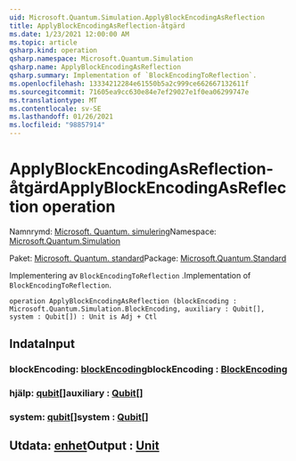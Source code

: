 ```yaml
---
uid: Microsoft.Quantum.Simulation.ApplyBlockEncodingAsReflection
title: ApplyBlockEncodingAsReflection-åtgärd
ms.date: 1/23/2021 12:00:00 AM
ms.topic: article
qsharp.kind: operation
qsharp.namespace: Microsoft.Quantum.Simulation
qsharp.name: ApplyBlockEncodingAsReflection
qsharp.summary: Implementation of `BlockEncodingToReflection`.
ms.openlocfilehash: 13334212284e61550b5a2c999ce662667132611f
ms.sourcegitcommit: 71605ea9cc630e84e7ef29027e1f0ea06299747e
ms.translationtype: MT
ms.contentlocale: sv-SE
ms.lasthandoff: 01/26/2021
ms.locfileid: "98857914"
---
```

# <a name="applyblockencodingasreflection-operation"></a><span data-ttu-id="8a176-102">ApplyBlockEncodingAsReflection-åtgärd</span><span class="sxs-lookup"><span data-stu-id="8a176-102">ApplyBlockEncodingAsReflection operation</span></span>

<span data-ttu-id="8a176-103">Namnrymd: [Microsoft. Quantum. simulering](xref:Microsoft.Quantum.Simulation)</span><span class="sxs-lookup"><span data-stu-id="8a176-103">Namespace: [Microsoft.Quantum.Simulation](xref:Microsoft.Quantum.Simulation)</span></span>

<span data-ttu-id="8a176-104">Paket: [Microsoft. Quantum. standard](https://nuget.org/packages/Microsoft.Quantum.Standard)</span><span class="sxs-lookup"><span data-stu-id="8a176-104">Package: [Microsoft.Quantum.Standard](https://nuget.org/packages/Microsoft.Quantum.Standard)</span></span>


<span data-ttu-id="8a176-105">Implementering av `BlockEncodingToReflection` .</span><span class="sxs-lookup"><span data-stu-id="8a176-105">Implementation of `BlockEncodingToReflection`.</span></span>

```qsharp
operation ApplyBlockEncodingAsReflection (blockEncoding : Microsoft.Quantum.Simulation.BlockEncoding, auxiliary : Qubit[], system : Qubit[]) : Unit is Adj + Ctl
```


## <a name="input"></a><span data-ttu-id="8a176-106">Indata</span><span class="sxs-lookup"><span data-stu-id="8a176-106">Input</span></span>

### <a name="blockencoding--blockencoding"></a><span data-ttu-id="8a176-107">blockEncoding: [blockEncoding](xref:Microsoft.Quantum.Simulation.BlockEncoding)</span><span class="sxs-lookup"><span data-stu-id="8a176-107">blockEncoding : [BlockEncoding](xref:Microsoft.Quantum.Simulation.BlockEncoding)</span></span>




### <a name="auxiliary--qubit"></a><span data-ttu-id="8a176-108">hjälp: [qubit](xref:microsoft.quantum.lang-ref.qubit)[]</span><span class="sxs-lookup"><span data-stu-id="8a176-108">auxiliary : [Qubit](xref:microsoft.quantum.lang-ref.qubit)[]</span></span>




### <a name="system--qubit"></a><span data-ttu-id="8a176-109">system: [qubit](xref:microsoft.quantum.lang-ref.qubit)[]</span><span class="sxs-lookup"><span data-stu-id="8a176-109">system : [Qubit](xref:microsoft.quantum.lang-ref.qubit)[]</span></span>





## <a name="output--unit"></a><span data-ttu-id="8a176-110">Utdata: [enhet](xref:microsoft.quantum.lang-ref.unit)</span><span class="sxs-lookup"><span data-stu-id="8a176-110">Output : [Unit](xref:microsoft.quantum.lang-ref.unit)</span></span>

